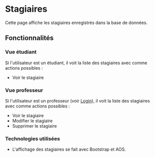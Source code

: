 # Stagiaires

Cette page affiche les stagiaires enregistrés dans la base de données.

## Fonctionnalités

### Vue étudiant

Si l'utilisateur est un étudiant, il voit la liste des stagiaires avec comme actions possibles :
- Voir le stagiaire

### Vue professeur

Si l'utilisateur est un professeur (voir [Login](Login.md)), il voit la liste des stagiaires avec comme actions possibles :
- Voir le stagiaire
- Modifier le stagiaire
- Supprimer le stagiaire

### Technologies utilisées

- L'affichage des stagiaires se fait avec Bootstrap et AOS.
